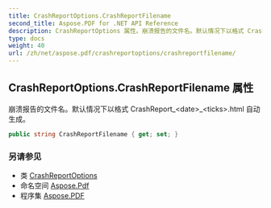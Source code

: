 ```yaml
---
title: CrashReportOptions.CrashReportFilename
second_title: Aspose.PDF for .NET API Reference
description: CrashReportOptions 属性。崩溃报告的文件名。默认情况下以格式 CrashReport_date_ticks.html 自动生成
type: docs
weight: 40
url: /zh/net/aspose.pdf/crashreportoptions/crashreportfilename/
---
```

## CrashReportOptions.CrashReportFilename 属性

崩溃报告的文件名。默认情况下以格式 CrashReport_&lt;date&gt;_&lt;ticks&gt;.html 自动生成。

```csharp
public string CrashReportFilename { get; set; }
```

### 另请参见

* 类 [CrashReportOptions](../)
* 命名空间 [Aspose.Pdf](../../../aspose.pdf/)
* 程序集 [Aspose.PDF](../../../)